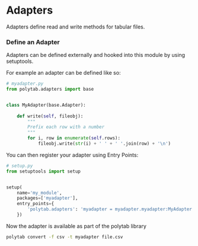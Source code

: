 # Adapters

Adapters define read and write methods for tabular files.


### Define an Adapter

Adapters can be defined externally and hooked into this module by using setuptools.

For example an adapter can be defined like so:

```python
# myadapter.py
from polytab.adapters import base


class MyAdapter(base.Adapter):
    
    def write(self, fileobj):
        """
        Prefix each row with a number
        """
        for i, row in enumerate(self.rows):
            fileobj.write(str(i) + ' ' + ' '.join(row) + '\n')

```

You can then register your adapter using Entry Points:

```python
# setup.py
from setuptools import setup


setup(
    name='my_module',
    packages=['myadapter'],
    entry_points={
        'polytab.adapters': 'myadapter = myadapter.myadapter:MyAdapter'
    })
```

Now the adapter is available as part of the polytab library
```bash
polytab convert -f csv -t myadapter file.csv
```
